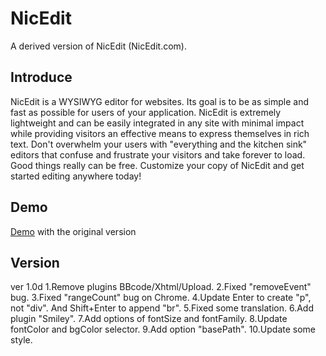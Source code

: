 NicEdit
=======
A derived version of NicEdit (NicEdit.com).

Introduce
---------
NicEdit is a WYSIWYG editor for websites. Its goal is to be as simple and fast as possible for users of your application. NicEdit is extremely lightweight and can be easily integrated in any site with minimal impact while providing visitors an effective means to express themselves in rich text.
Don't overwhelm your users with "everything and the kitchen sink" editors that confuse and frustrate your visitors and take forever to load. Good things really can be free. Customize your copy of NicEdit and get started editing anywhere today!

Demo
---------
[Demo](http://nicedit.com/demos.php) with the original version

Version
---------
ver 1.0d
1.Remove plugins BBcode/Xhtml/Upload.
2.Fixed "removeEvent" bug.
3.Fixed "rangeCount" bug on Chrome.
4.Update Enter to create "p", not "div". And Shift+Enter to append "br".
5.Fixed some translation.
6.Add plugin "Smiley".
7.Add options of fontSize and fontFamily.
8.Update fontColor and bgColor selector.
9.Add option "basePath".
10.Update some style.
